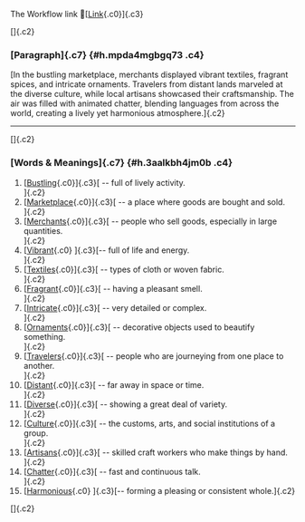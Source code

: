 The Workflow link
👏[[Link](https://www.google.com/url?q=http://www.google.com&sa=D&source=editors&ust=1758485711784653&usg=AOvVaw3amuBNB_gI38EkbdWjfWWJ){.c0}]{.c3}

[]{.c2}

### [Paragraph]{.c7} {#h.mpda4mgbgq73 .c4}

[In the bustling marketplace, merchants displayed vibrant textiles,
fragrant spices, and intricate ornaments. Travelers from distant lands
marveled at the diverse culture, while local artisans showcased their
craftsmanship. The air was filled with animated chatter, blending
languages from across the world, creating a lively yet harmonious
atmosphere.]{.c2}

------------------------------------------------------------------------

[]{.c2}

### [Words & Meanings]{.c7} {#h.3aalkbh4jm0b .c4}

1.  [[Bustling](https://www.google.com/url?q=http://www.google.com&sa=D&source=editors&ust=1758485711786084&usg=AOvVaw1-tJdyF-7XYqgBfgE8UNi0){.c0}]{.c3}[ --
    full of lively activity.\
    ]{.c2}
2.  [[Marketplace](https://www.google.com/url?q=http://www.google.com&sa=D&source=editors&ust=1758485711786354&usg=AOvVaw3meTZRZIwwL2CrJS0KVUdm){.c0}]{.c3}[ --
    a place where goods are bought and sold.\
    ]{.c2}
3.  [[Merchants](https://www.google.com/url?q=http://www.google.com&sa=D&source=editors&ust=1758485711786631&usg=AOvVaw13-GG3IVbSrtnYGQrsuuw-){.c0}]{.c3}[ --
    people who sell goods, especially in large quantities.\
    ]{.c2}
4.  [[Vibrant](https://www.google.com/url?q=http://www.google.com&sa=D&source=editors&ust=1758485711787025&usg=AOvVaw1eVQUgL37TJINtZGoiGiDz){.c0}
    ]{.c3}[-- full of life and energy.\
    ]{.c2}
5.  [[Textiles](https://www.google.com/url?q=http://www.google.com&sa=D&source=editors&ust=1758485711787326&usg=AOvVaw0mtLHgKejHJffhtxsaD8ZJ){.c0}]{.c3}[ --
    types of cloth or woven fabric.\
    ]{.c2}
6.  [[Fragrant](https://www.google.com/url?q=http://www.google.com&sa=D&source=editors&ust=1758485711787667&usg=AOvVaw3nGkAhdvvjglXhgMvWhIHy){.c0}]{.c3}[ --
    having a pleasant smell.\
    ]{.c2}
7.  [[Intricate](https://www.google.com/url?q=http://www.google.com&sa=D&source=editors&ust=1758485711787958&usg=AOvVaw1miNWCVobBkQSWB3ZR_Gvj){.c0}]{.c3}[ --
    very detailed or complex.\
    ]{.c2}
8.  [[Ornaments](https://www.google.com/url?q=http://www.google.com&sa=D&source=editors&ust=1758485711788222&usg=AOvVaw1FHViwqWpPt4-u9D0rpXSC){.c0}]{.c3}[ --
    decorative objects used to beautify something.\
    ]{.c2}
9.  [[Travelers](https://www.google.com/url?q=http://www.google.com&sa=D&source=editors&ust=1758485711788543&usg=AOvVaw1Q3Rq7U7lVVYzaA_BJMm8v){.c0}]{.c3}[ --
    people who are journeying from one place to another.\
    ]{.c2}
10. [[Distant](https://www.google.com/url?q=http://www.google.com&sa=D&source=editors&ust=1758485711788854&usg=AOvVaw2RqP32xm-pBHF91yk9_O-d){.c0}]{.c3}[ --
    far away in space or time.\
    ]{.c2}
11. [[Diverse](https://www.google.com/url?q=http://www.google.com&sa=D&source=editors&ust=1758485711789064&usg=AOvVaw1FtVvRo7KMYJa1CmFXELHa){.c0}]{.c3}[ --
    showing a great deal of variety.\
    ]{.c2}
12. [[Culture](https://www.google.com/url?q=http://www.google.com&sa=D&source=editors&ust=1758485711789323&usg=AOvVaw2UWgQM_QLGU915PH4vHeke){.c0}]{.c3}[ --
    the customs, arts, and social institutions of a group.\
    ]{.c2}
13. [[Artisans](https://www.google.com/url?q=http://www.google.com&sa=D&source=editors&ust=1758485711789734&usg=AOvVaw2FIRchq6Vg2pGeiGB0JGKA){.c0}]{.c3}[ --
    skilled craft workers who make things by hand.\
    ]{.c2}
14. [[Chatter](https://www.google.com/url?q=http://www.google.com&sa=D&source=editors&ust=1758485711790106&usg=AOvVaw3uFx5OaOHK3uIGdFvt7bkD){.c0}]{.c3}[ --
    fast and continuous talk.\
    ]{.c2}
15. [[Harmonious](https://www.google.com/url?q=http://www.google.com&sa=D&source=editors&ust=1758485711790484&usg=AOvVaw0zmZj90Dqcdlzvw9J9jS9B){.c0}
    ]{.c3}[-- forming a pleasing or consistent whole.]{.c2}

[]{.c2}
